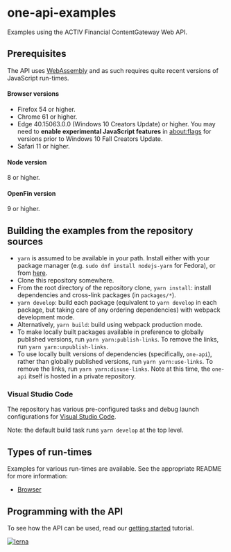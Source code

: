 # one-api-examples

Examples using the ACTIV Financial ContentGateway Web API.

## Prerequisites

The API uses [WebAssembly](https://webassembly.org/) and as such requires quite recent versions of JavaScript run-times.

#### Browser versions

* Firefox 54 or higher.
* Chrome 61 or higher.
* Edge 40.15063.0.0 (Windows 10 Creators Update) or higher. You may need to <b>enable experimental JavaScript features</b> in <a href=about:flags>about:flags</a> for versions prior to Windows 10 Fall Creators Update.
* Safari 11 or higher.

#### Node version

8 or higher.

#### OpenFin version

9 or higher.

## Building the examples from the repository sources

* `yarn` is assumed to be available in your path. Install either with your package manager (e.g. `sudo dnf install nodejs-yarn` for Fedora), or from [here](https://yarnpkg.com/).
* Clone this repository somewhere.
* From the root directory of the repository clone, `yarn install`: install dependencies and cross-link packages (in `packages/*`).
* `yarn develop`: build each package (equivalent to `yarn develop` in each package, but taking care of any ordering dependencies) with webpack development mode.
* Alternatively, `yarn build`: build using webpack production mode.
* To make locally built packages available in preference to globally published versions, run `yarn yarn:publish-links`. To remove the links, run `yarn yarn:unpublish-links`.
* To use locally built versions of dependencies (specifically, `one-api`), rather than globally published versions, run `yarn yarn:use-links`. To remove the links, run `yarn yarn:disuse-links`. Note at this time, the `one-api` itself is hosted in a private repository.

### Visual Studio Code

The repository has various pre-configured tasks and debug launch configurations for [Visual Studio Code](https://code.visualstudio.com/).

Note: the default build task runs `yarn develop` at the top level.

## Types of run-times

Examples for various run-times are available. See the appropriate README for more information:

* [Browser](packages/browser/)

## Programming with the API

To see how the API can be used, read our [getting started](https://weboneapi.activfinancial.com/tutorials/) tutorial.

[![lerna](https://img.shields.io/badge/maintained%20with-lerna-cc00ff.svg)](https://lernajs.io/)
